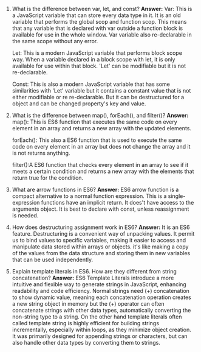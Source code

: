 1. What is the difference between var, let, and const?
   **Answer:** Var: This is a JavaScript variable that can store every data type in it. It is an old variable that performs the global scop and function scop. This means that any variable that is declared with var outside a function block is available for use in the whole window. Var variable also re-declarable in the same scope without any error.

   Let: This is a modern JavaScript variable that performs block scope way. When a variable declared in a block scope with let, it is only available for use within that block. 'Let' can be modifiable but it is not re-declarable.

   Const: This is also a modern JavaScript variable that has some similarities with 'Let' variable but it contains a constant value that is not either modifiable or re re-declarable. But it can be destructured for a object and can be changed property's key and value.

2. What is the difference between map(), forEach(), and filter()?
   **Answer:** map(): This is ES6 function that executes the same code on every element in an array and returns a new array with the updated elements.

   forEach(): This also a ES6 function that is used to execute the same code on every element in an array but does not change the array and it is not returns anything.

   filter():A ES6 function that checks every element in an array to see if it meets a certain condition and returns a new array with the elements that return true for the condition.

3. What are arrow functions in ES6?
   **Answer:** ES6 arrow function is a compact alternative to a normal function expression. This is a single-expression functions have an implicit return.
   It does't have access to the arguments object.
   It is best to declare with const, unless reassignment is needed.

4. How does destructuring assignment work in ES6?
   **Answer:** It is an ES6 feature. Destructuring is a convenient way of unpacking values. It permit us to bind values to specific variables, making it easier to access and manipulate data stored within arrays or objects. it's like making a copy of the values from the data structure and storing them in new variables that can be used independently.

5. Explain template literals in ES6. How are they different from string concatenation?
   **Answer:** ES6 Template Literals introduce a more intuitive and flexible way to generate strings in JavaScript, enhancing readability and code efficiency. Normal strings need (+) concatenation to show dynamic value, meaning each concatenation operation creates a new string object in memory but the (+) operator can often concatenate strings with other data types, automatically converting the non-string type to a string. On the other hand template literals often called template string is highly efficient for building strings incrementally, especially within loops, as they minimize object creation. It was primarily designed for appending strings or characters, but can also handle other data types by converting them to strings.

